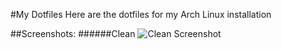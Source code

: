#My Dotfiles
Here are the dotfiles for my Arch Linux installation

##Screenshots:
######Clean
![Clean Screenshot](http://i.imgur.com/P6Nkruu "Clean Screenshot")